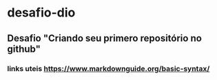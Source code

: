 # desafio-dio
## Desafio "Criando seu primero repositório no github"
### links uteis https://www.markdownguide.org/basic-syntax/
